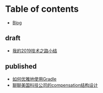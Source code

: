 # Table of contents

* [Blog](README.md)

## draft

* [我的2019技术之路小结](draft/wo-de-2019-ji-shu-zhi-lu-xiao-jie.md)

## published

* [如何优雅地使用Gradle](published/how-to-gracefully-use-gradle.md)
* [聊聊美国科技公司的compensation结构设计](published/us-tech-company-compensation-structure-101.md)

